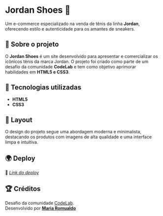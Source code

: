 # Jordan Shoes 👟

Um e-commerce especializado na venda de tênis da linha **Jordan**, oferecendo estilo e autenticidade para os amantes de sneakers.

## 📌 Sobre o projeto

O **Jordan Shoes** é um site desenvolvido para apresentar e comercializar os icônicos tênis da marca Jordan. O projeto foi criado como parte de um desafio da comunidade **CodeLab** e tem como objetivo aprimorar habilidades em **HTML5 e CSS3**.

## 🚀 Tecnologias utilizadas

- **HTML5**
- **CSS3**

## 🎨 Layout

O design do projeto segue uma abordagem moderna e minimalista, destacando os produtos com imagens de alta qualidade e uma interface limpa e intuitiva.

## 🌍 Deploy

🔗 [*Link do deploy*](https://mromualdo77.github.io/Desafio002-JordanShoes/)



## 🏆 Créditos

Desafio da comunidade [CodeLab](https://github.com/iuricode/desafios-frontend).\
Desenvolvido por [**Maria Romualdo**](https://github.com/mromualdo77/Desafio002-JordanShoes)


